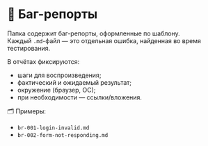 # 🐞 Баг-репорты

Папка содержит баг-репорты, оформленные по шаблону.  
Каждый `.md`-файл — это отдельная ошибка, найденная во время тестирования.

В отчётах фиксируются:
- шаги для воспроизведения;
- фактический и ожидаемый результат;
- окружение (браузер, ОС);
- при необходимости — ссылки/вложения.

🗂️ Примеры:
- `br-001-login-invalid.md`
- `br-002-form-not-responding.md`
